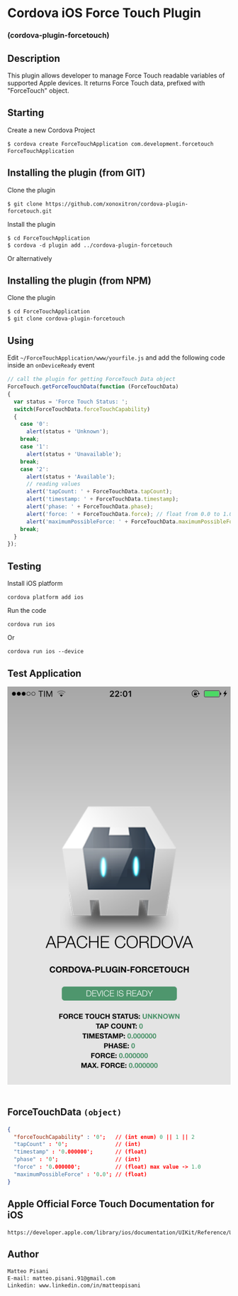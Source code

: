 # Cordova iOS Force Touch Plugin
### (cordova-plugin-forcetouch)

## Description
This plugin allows developer to manage Force Touch readable variables of supported Apple devices.
It returns Force Touch data, prefixed with "ForceTouch" object.

## Starting
Create a new Cordova Project

    $ cordova create ForceTouchApplication com.development.forcetouch ForceTouchApplication

## Installing the plugin (from GIT)
Clone the plugin

    $ git clone https://github.com/xonoxitron/cordova-plugin-forcetouch.git

Install the plugin

    $ cd ForceTouchApplication
    $ cordova -d plugin add ../cordova-plugin-forcetouch

Or alternatively

## Installing the plugin (from NPM)
Clone the plugin

    $ cd ForceTouchApplication
    $ git clone cordova-plugin-forcetouch

## Using

Edit `~/ForceTouchApplication/www/yourfile.js` and add the following code inside an `onDeviceReady` event

```js
// call the plugin for getting ForceTouch Data object
ForceTouch.getForceTouchData(function (ForceTouchData)
{
  var status = 'Force Touch Status: ';
  switch(ForceTouchData.forceTouchCapability)
  {
    case '0':
      alert(status + 'Unknown');
    break;
    case '1':
      alert(status + 'Unavailable');
    break;
    case '2':
      alert(status + 'Available');
      // reading values
      alert('tapCount: ' + ForceTouchData.tapCount);
      alert('timestamp: ' + ForceTouchData.timestamp);
      alert('phase: ' + ForceTouchData.phase);
      alert('force: ' + ForceTouchData.force); // float from 0.0 to 1.0
      alert('maximumPossibleForce: ' + ForceTouchData.maximumPossibleForce); // float
    break;
  }
});
```
## Testing
Install iOS platform

    cordova platform add ios

Run the code

    cordova run ios

Or

    cordova run ios --device

## Test Application
<img src="screens/iPhone5-1.PNG"/>&nbsp;

## ForceTouchData `(object)`
```json
{
  "forceTouchCapability" : '0';   // (int enum) 0 || 1 || 2
  "tapCount" : '0';               // (int)
  "timestamp" : '0.000000';       // (float)
  "phase" : '0';                  // (int)
  "force" : '0.000000';           // (float) max value -> 1.0
  "maximumPossibleForce" : '0.0'; // (float)
}
```

## Apple Official Force Touch Documentation for iOS
```
https://developer.apple.com/library/ios/documentation/UIKit/Reference/UITouch_Class/index.html
```

## Author
```
Matteo Pisani
E-mail: matteo.pisani.91@gmail.com
Linkedin: www.linkedin.com/in/matteopisani
```

